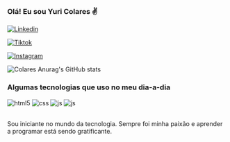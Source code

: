 ### Olá! Eu sou Yuri Colares ✌️

[![Linkedin](https://img.shields.io/badge/LinkedIn-0077B5?style=for-the-badge&logo=linkedin&logoColor=white)](https://www.linkedin.com/in/yuri-colares/)

[![Tiktok](https://img.shields.io/badge/TikTok-000000?style=for-the-badge&logo=tiktok&logoColor=white)](https://www.tiktok.com/@dev_yuri)

[![Instagram](https://img.shields.io/badge/Instagram-E4405F?style=for-the-badge&logo=instagram&logoColor=white)](https://www.instagram.com/yuri.devjunior/)

![Colares Anurag's GitHub stats](https://github-readme-stats.vercel.app/api?username=colaresyuri&show_icons=true&theme=dracula)

### Algumas tecnologias que uso no meu dia-a-dia

<div style="display: inline_block">
  <img align="center" alt="html5" src="https://img.shields.io/badge/HTML5-E34F26?style=for-the-badge&logo=html5&logoColor=white" />
  <img align="center" alt="css" src="https://img.shields.io/badge/CSS3-1572B6?style=for-the-badge&logo=css3&logoColor=white" />
  <img align="center" alt="js" src="https://img.shields.io/badge/JavaScript-F7DF1E?style=for-the-badge&logo=javascript&logoColor=black" />
  <img align="center" alt="js" src="https://img.shields.io/badge/Python-3776AB?style=for-the-badge&logo=python&logoColor=white" />
</div><br>

Sou iniciante no mundo da tecnologia. Sempre foi minha paixão e aprender a programar está sendo gratificante.
